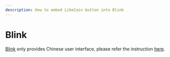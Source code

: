 ```yaml
---
description: How to embed LikeCoin button into Blink
---
```


# Blink

[Blink](https://blink.com.tw/board/) only provides Chinese user interface, please refer the instruction [here](https://docs.like.co/v/zh/user-guide/likecoin-button/blink).

